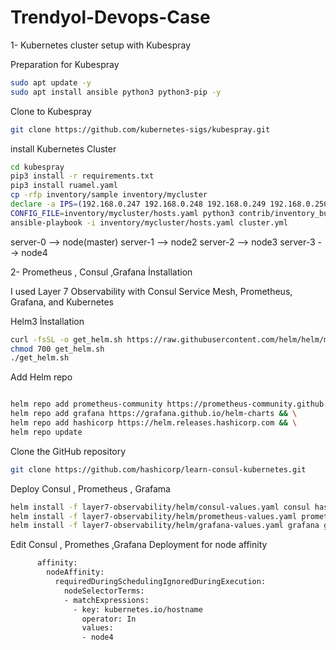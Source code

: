 # Trendyol-Devops-Case

1- Kubernetes cluster setup with Kubespray 

Preparation for Kubespray

```bash
sudo apt update -y 
sudo apt install ansible python3 python3-pip -y
```

Clone to Kubespray

```bash
git clone https://github.com/kubernetes-sigs/kubespray.git
```
install Kubernetes Cluster

```bash
cd kubespray
pip3 install -r requirements.txt 
pip3 install ruamel.yaml
cp -rfp inventory/sample inventory/mycluster
declare -a IPS=(192.168.0.247 192.168.0.248 192.168.0.249 192.168.0.250)
CONFIG_FILE=inventory/mycluster/hosts.yaml python3 contrib/inventory_builder/inventory.py ${IPS[@]}
ansible-playbook -i inventory/mycluster/hosts.yaml cluster.yml
```
server-0 --> node(master)
server-1 --> node2
server-2 --> node3
server-3 --> node4

2- Prometheus , Consul ,Grafana  İnstallation

I used Layer 7 Observability with Consul Service Mesh, Prometheus, Grafana, and Kubernetes

Helm3 İnstallation

```bash
curl -fsSL -o get_helm.sh https://raw.githubusercontent.com/helm/helm/master/scripts/get-helm-3
chmod 700 get_helm.sh
./get_helm.sh
```
Add Helm repo

```bash

helm repo add prometheus-community https://prometheus-community.github.io/helm-charts && \
helm repo add grafana https://grafana.github.io/helm-charts && \
helm repo add hashicorp https://helm.releases.hashicorp.com && \
helm repo update

```
Clone the GitHub repository

```bash
git clone https://github.com/hashicorp/learn-consul-kubernetes.git
```

Deploy Consul , Prometheus , Grafama

```bash
helm install -f layer7-observability/helm/consul-values.yaml consul hashicorp/consul --version "0.27.0" --wait
helm install -f layer7-observability/helm/prometheus-values.yaml prometheus prometheus-community/prometheus --version "11.7.0" --wait
helm install -f layer7-observability/helm/grafana-values.yaml grafana grafana/grafana --version "5.3.6" --wait
```
Edit Consul , Promethes ,Grafana Deployment for node affinity

```bash
      affinity:
        nodeAffinity:
          requiredDuringSchedulingIgnoredDuringExecution:
            nodeSelectorTerms:
            - matchExpressions:
              - key: kubernetes.io/hostname
                operator: In
                values:
                - node4                
```
